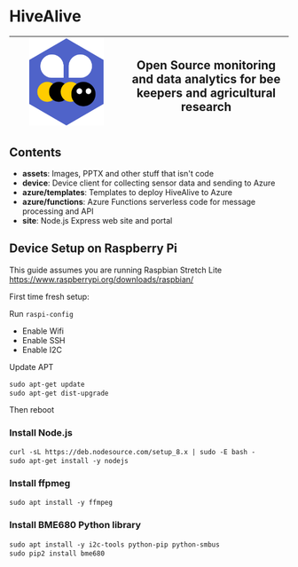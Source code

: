 # HiveAlive

|<img src="assets/logo.png" style="width:70%">|<h2>Open Source monitoring and data analytics for bee keepers and agricultural research</h2>|
|-|-|


## Contents
- **assets**: Images, PPTX and other stuff that isn't code
- **device**: Device client for collecting sensor data and sending to Azure
- **azure/templates**: Templates to deploy HiveAlive to Azure
- **azure/functions**: Azure Functions serverless code for message processing and API
- **site**: Node.js Express web site and portal

## Device Setup on Raspberry Pi
This guide assumes you are running Raspbian Stretch Lite
https://www.raspberrypi.org/downloads/raspbian/

First time fresh setup:  

Run `raspi-config`
- Enable Wifi
- Enable SSH
- Enable I2C

Update APT
```
sudo apt-get update
sudo apt-get dist-upgrade
```
Then reboot 

### Install Node.js
```
curl -sL https://deb.nodesource.com/setup_8.x | sudo -E bash -
sudo apt-get install -y nodejs
```

### Install ffpmeg
```
sudo apt install -y ffmpeg
```

### Install BME680 Python library 
```
sudo apt install -y i2c-tools python-pip python-smbus
sudo pip2 install bme680
```